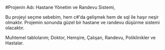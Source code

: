 #Projenin Adı:
Hastane Yönetim ve Randevu Sistemi,

  Bu projeyi seçme sebebim, hem c#'da gelişmek hem de sql ile haşır neşir olmaktır.
Projemin sonunda güzel bir hastane ve randevu düşürme sistemi olacaktır.

  Muhtemel tablolarım; Doktor, Hemşire, Çalışan, Randevu, Poliklinikler ve Hastalar.


